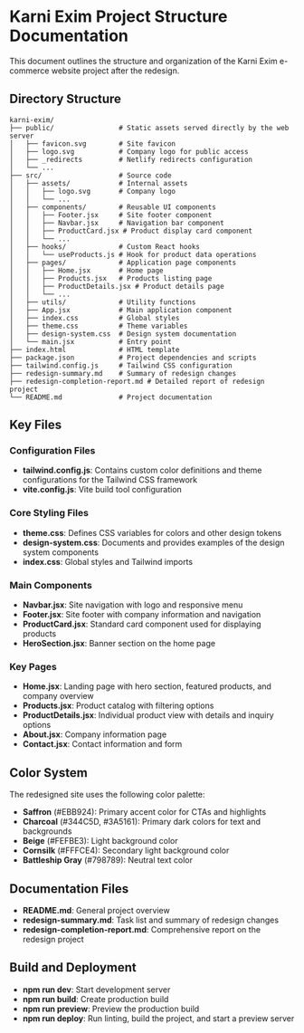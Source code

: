 # Karni Exim Project Structure Documentation

This document outlines the structure and organization of the Karni Exim e-commerce website project after the redesign.

## Directory Structure

```
karni-exim/
├── public/                # Static assets served directly by the web server
│   ├── favicon.svg        # Site favicon
│   ├── logo.svg           # Company logo for public access
│   ├── _redirects         # Netlify redirects configuration
│   └── ...
├── src/                   # Source code
│   ├── assets/            # Internal assets
│   │   ├── logo.svg       # Company logo
│   │   └── ...
│   ├── components/        # Reusable UI components
│   │   ├── Footer.jsx     # Site footer component
│   │   ├── Navbar.jsx     # Navigation bar component
│   │   ├── ProductCard.jsx # Product display card component
│   │   └── ...
│   ├── hooks/             # Custom React hooks
│   │   └── useProducts.js # Hook for product data operations
│   ├── pages/             # Application page components
│   │   ├── Home.jsx       # Home page
│   │   ├── Products.jsx   # Products listing page
│   │   ├── ProductDetails.jsx # Product details page
│   │   └── ...
│   ├── utils/             # Utility functions
│   ├── App.jsx            # Main application component
│   ├── index.css          # Global styles
│   ├── theme.css          # Theme variables
│   ├── design-system.css  # Design system documentation
│   └── main.jsx           # Entry point
├── index.html             # HTML template
├── package.json           # Project dependencies and scripts
├── tailwind.config.js     # Tailwind CSS configuration
├── redesign-summary.md    # Summary of redesign changes
├── redesign-completion-report.md # Detailed report of redesign project
└── README.md              # Project documentation
```

## Key Files

### Configuration Files

- **tailwind.config.js**: Contains custom color definitions and theme configurations for the Tailwind CSS framework
- **vite.config.js**: Vite build tool configuration

### Core Styling Files

- **theme.css**: Defines CSS variables for colors and other design tokens
- **design-system.css**: Documents and provides examples of the design system components
- **index.css**: Global styles and Tailwind imports

### Main Components

- **Navbar.jsx**: Site navigation with logo and responsive menu
- **Footer.jsx**: Site footer with company information and navigation
- **ProductCard.jsx**: Standard card component used for displaying products
- **HeroSection.jsx**: Banner section on the home page

### Key Pages

- **Home.jsx**: Landing page with hero section, featured products, and company overview
- **Products.jsx**: Product catalog with filtering options
- **ProductDetails.jsx**: Individual product view with details and inquiry options
- **About.jsx**: Company information page
- **Contact.jsx**: Contact information and form

## Color System

The redesigned site uses the following color palette:

- **Saffron** (#EBB924): Primary accent color for CTAs and highlights
- **Charcoal** (#344C5D, #3A5161): Primary dark colors for text and backgrounds
- **Beige** (#FEFBE3): Light background color
- **Cornsilk** (#FFFCE4): Secondary light background color
- **Battleship Gray** (#798789): Neutral text color

## Documentation Files

- **README.md**: General project overview
- **redesign-summary.md**: Task list and summary of redesign changes
- **redesign-completion-report.md**: Comprehensive report on the redesign project

## Build and Deployment

- **npm run dev**: Start development server
- **npm run build**: Create production build
- **npm run preview**: Preview the production build
- **npm run deploy**: Run linting, build the project, and start a preview server

